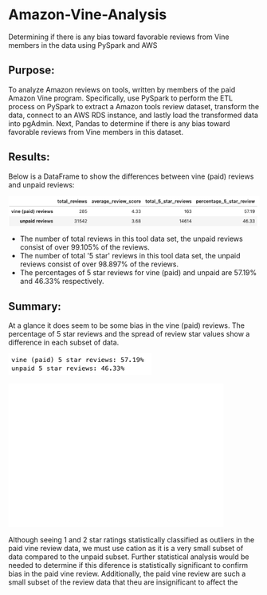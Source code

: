 # Amazon-Vine-Analysis
Determining if there is any bias toward favorable reviews from Vine members in the data  using PySpark and AWS 

## Purpose:
To analyze Amazon reviews on tools, written by members of the paid Amazon Vine program.  Specifically, use PySpark to perform the ETL process on PySpark to extract a Amazon tools review dataset, transform the data, connect to an AWS RDS instance, and lastly load the transformed data into pgAdmin. Next, Pandas to determine if there is any bias toward favorable reviews from Vine members in this dataset.

## Results:
Below is a DataFrame to show the differences between vine (paid) reviews and unpaid reviews:

![image](Resources/Bias_analysis_df.png)

- The number of total reviews in this tool data set, the unpaid reviews consist of over 99.105% of the reviews.
- The number of total '5 star' reviews in this tool data set, the unpaid reviews consist of over 98.897% of the reviews.
- The percentages of 5 star reviews for vine (paid) and unpaid are 57.19% and 46.33% respectively.

## Summary:
At a glance it does seem to be some bias in the vine (paid) reviews. The percentage of 5 star reviews and the spread of review star values show a difference in each subset of data. 

![image](Resources/Percentage_5star.png)

![image](Resources/Boxplot.png)

Although seeing 1 and 2 star ratings statistically classified as outliers in the paid vine review data, we must use cation as it is a very small subset of data compared to the unpaid subset.  Further statistical analysis would be needed to determine if this diference is statistically significant to confirm bias in the paid vine review.  Additionally, the paid vine review are such a small subset of the review data that theu are insignificant to affect the 